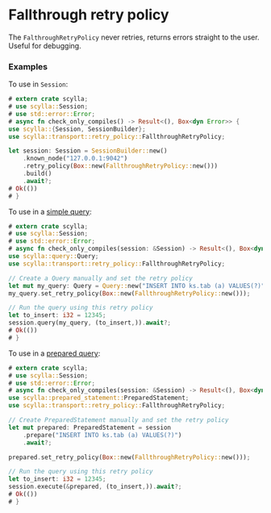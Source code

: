 # Fallthrough retry policy

The `FalthroughRetryPolicy` never retries, returns errors straight to the user. Useful for debugging.

### Examples
To use in `Session`:
```rust
# extern crate scylla;
# use scylla::Session;
# use std::error::Error;
# async fn check_only_compiles() -> Result<(), Box<dyn Error>> {
use scylla::{Session, SessionBuilder};
use scylla::transport::retry_policy::FallthroughRetryPolicy;

let session: Session = SessionBuilder::new()
    .known_node("127.0.0.1:9042")
    .retry_policy(Box::new(FallthroughRetryPolicy::new()))
    .build()
    .await?;
# Ok(())
# }
```

To use in a [simple query](../queries/simple.md):
```rust
# extern crate scylla;
# use scylla::Session;
# use std::error::Error;
# async fn check_only_compiles(session: &Session) -> Result<(), Box<dyn Error>> {
use scylla::query::Query;
use scylla::transport::retry_policy::FallthroughRetryPolicy;

// Create a Query manually and set the retry policy
let mut my_query: Query = Query::new("INSERT INTO ks.tab (a) VALUES(?)".to_string());
my_query.set_retry_policy(Box::new(FallthroughRetryPolicy::new()));

// Run the query using this retry policy
let to_insert: i32 = 12345;
session.query(my_query, (to_insert,)).await?;
# Ok(())
# }
```

To use in a [prepared query](../queries/prepared.md):
```rust
# extern crate scylla;
# use scylla::Session;
# use std::error::Error;
# async fn check_only_compiles(session: &Session) -> Result<(), Box<dyn Error>> {
use scylla::prepared_statement::PreparedStatement;
use scylla::transport::retry_policy::FallthroughRetryPolicy;

// Create PreparedStatement manually and set the retry policy
let mut prepared: PreparedStatement = session
    .prepare("INSERT INTO ks.tab (a) VALUES(?)")
    .await?;

prepared.set_retry_policy(Box::new(FallthroughRetryPolicy::new()));

// Run the query using this retry policy
let to_insert: i32 = 12345;
session.execute(&prepared, (to_insert,)).await?;
# Ok(())
# }
```